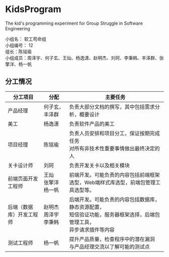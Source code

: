 # KidsProgram
The kid's programming experiment for Group Struggle in Software Engineering

小组名： 软工苟命组  
小组编号： 12  
组长：陈铭瑜  
小组成员：周泽宇、何子玄、王灿、杨逸潇、赵明杰、刘珂、李秉韩、丰泽群、张擎洋、杨一帆  

## 分工情况

| 分工项目                 | 分配                       | 主要任务                                                     |
| ------------------------ | -------------------------- | ------------------------------------------------------------ |
| 产品经理                 | 何子玄，丰泽群             | 负责大部分文档的撰写，其中包括需求分析，概要设计             |
| 美工                     | 杨逸潇                     | 负责软件产品的美工                                           |
| 项目经理                 | 陈铭瑜                     | 负责人员安排和项目分工，保证按期完成任务<br>对所有非技术性重要事情做出最终决定的人 |
| 关卡设计师               | 刘珂                       | 负责开发关卡以及相关模块                                     |
| 前端页面开发工程师       | 王灿<br>张擎洋<br>杨一帆   | 前端开发。可能负责的内容包括前端框架选型，Web端样式库选型，前端包管理工具选型等。 |
| 后端（数据库）开发工程师 | 赵明杰<br>周泽宇<br>李秉韩 | 后端开发。可能负责的内容包括数据库，静态资源配置，<br>短信验证功能，服务器框架选择，后端包管理工具，<br>异步请求插件等内容 |
| 测试工程师               | 杨一帆                     | 提升产品质量，检查程序中的潜在漏洞<br>与产品经理交流以了解可能的测试点 |

